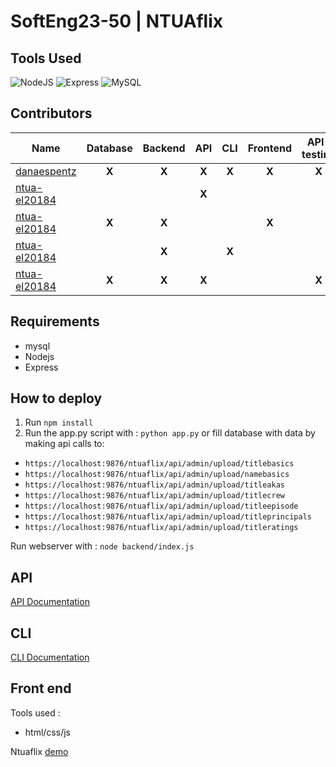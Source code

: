# SoftEng23-50 | NTUAflix

## Tools Used
![NodeJS](https://img.shields.io/badge/nodeJS-v7.3+-blue.svg)
![Express](https://img.shields.io/badge/express-v4.17.1+-red.svg)
![MySQL](https://img.shields.io/badge/MySQL-316192?style=for-the-badge&logo=mysql&logoColor=white)

## Contributors
| Name                                                      | Database | Backend | API    | CLI    | Frontend | API-testing | CLI-testing | Docs-Diagrams |
| ---                                                       | :---:    | :---:   | :---:  | :---:  | :---:    | :---:       | :---:       | :---:         |
|[danaespentz](https://github.com/danaespentz)              | **X**    | **X**   |**X**   | **X**  | **X**    | **X**       | **X**       |               | 
|[ntua-el20184](https://github.com/ntua-el20184)            |          |         |**X**   |        |          |             |             | **X**         | 
|[ntua-el20184](https://github.com/ntua-el20842)            | **X**    | **X**   |        |        | **X**    |             |             | **X**         | 
|[ntua-el20184](https://github.com/ntua-el17647)            |          | **X**   |        | **X**  |          |             | **X**       |               | 
|[ntua-el20184](https://github.com/ntua-el20441)            | **X**    | **X**   |**X**   |        |          | **X**       |             |               | 

## Requirements
- mysql
- Nodejs
- Express

## How to deploy
1. Run `npm install`
2. Run the app.py script with : `python app.py`
   or fill database with data by making api calls to:
  - `https://localhost:9876/ntuaflix/api/admin/upload/titlebasics`
  - `https://localhost:9876/ntuaflix/api/admin/upload/namebasics`
  - `https://localhost:9876/ntuaflix/api/admin/upload/titleakas`
  - `https://localhost:9876/ntuaflix/api/admin/upload/titlecrew`
  - `https://localhost:9876/ntuaflix/api/admin/upload/titleepisode`
  - `https://localhost:9876/ntuaflix/api/admin/upload/titleprincipals`
  - `https://localhost:9876/ntuaflix/api/admin/upload/titleratings`

Run webserver with : `node backend/index.js`

## API 
[API Documentation](https://github.com/danaespentz/ntua-software-engineering/edit/main/api/README.md)

## CLI
[CLI Documentation](https://github.com/danaespentz/ntua-software-engineering/edit/main/cli-client/README.md)

## Front end 
Tools used : 
- html/css/js

Ntuaflix [demo](https://youtu.be/XArJj3na1s4)
